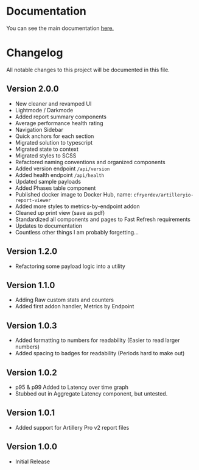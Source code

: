 
# Documentation
You can see the main documentation [here.](readme.md)

# Changelog

All notable changes to this project will be documented in this file.

## Version 2.0.0
- New cleaner and revamped UI
- Lightmode / Darkmode
- Added report summary components
- Average performance health rating
- Navigation Sidebar
- Quick anchors for each section
- Migrated solution to typescript
- Migrated state to context
- Migrated styles to SCSS
- Refactored naming conventions and organized components
- Added version endpoint `/api/version`
- Added health endpoint `/api/health`
- Updated sample payloads
- Added Phases table component
- Published docker image to Docker Hub, name: `cfryerdev/artilleryio-report-viewer`
- Added more styles to metrics-by-endpoint addon
- Cleaned up print view (save as pdf)
- Standardized all components and pages to Fast Refresh requirements
- Updates to documentation
- Countless other things I am probably forgetting...

## Version 1.2.0
- Refactoring some payload logic into a utility

## Version 1.1.0
- Adding Raw custom stats and counters
- Added first addon handler, Metrics by Endpoint

## Version 1.0.3
- Added formatting to numbers for readability (Easier to read larger numbers)
- Added spacing to badges for readability (Periods hard to make out)

## Version 1.0.2
- p95 & p99 Added to Latency over time graph
- Stubbed out in Aggregate Latency component, but untested.

## Version 1.0.1
- Added support for Artillery Pro v2 report files

## Version 1.0.0
- Initial Release